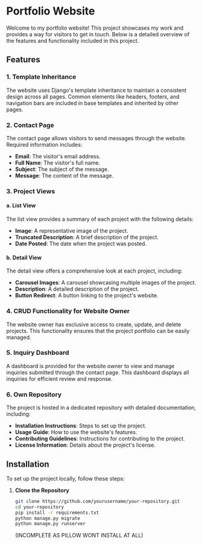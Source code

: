 # Portfolio Website

Welcome to my portfolio website! This project showcases my work and provides a way for visitors to get in touch. Below is a detailed overview of the features and functionality included in this project.

## Features

### 1. Template Inheritance

The website uses Django's template inheritance to maintain a consistent design across all pages. Common elements like headers, footers, and navigation bars are included in base templates and inherited by other pages.

### 2. Contact Page

The contact page allows visitors to send messages through the website. Required information includes:

- **Email**: The visitor's email address.
- **Full Name**: The visitor's full name.
- **Subject**: The subject of the message.
- **Message**: The content of the message.

### 3. Project Views

#### a. List View

The list view provides a summary of each project with the following details:

- **Image**: A representative image of the project.
- **Truncated Description**: A brief description of the project.
- **Date Posted**: The date when the project was posted.

#### b. Detail View

The detail view offers a comprehensive look at each project, including:

- **Carousel Images**: A carousel showcasing multiple images of the project.
- **Description**: A detailed description of the project.
- **Button Redirect**: A button linking to the project's website.

### 4. CRUD Functionality for Website Owner

The website owner has exclusive access to create, update, and delete projects. This functionality ensures that the project portfolio can be easily managed.

### 5. Inquiry Dashboard

A dashboard is provided for the website owner to view and manage inquiries submitted through the contact page. This dashboard displays all inquiries for efficient review and response.

### 6. Own Repository

The project is hosted in a dedicated repository with detailed documentation, including:

- **Installation Instructions**: Steps to set up the project.
- **Usage Guide**: How to use the website's features.
- **Contributing Guidelines**: Instructions for contributing to the project.
- **License Information**: Details about the project's license.

## Installation

To set up the project locally, follow these steps:

1. **Clone the Repository**
   ```bash
   git clone https://github.com/yourusername/your-repository.git
   cd your-repository
   pip install -r requirements.txt
   python manage.py migrate
   python manage.py runserver
   ```

   (INCOMPLETE AS PILLOW WONT INSTALL AT ALL)


  


